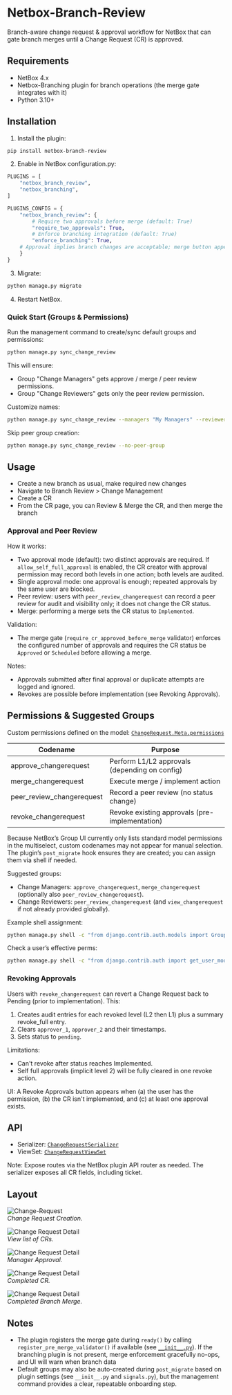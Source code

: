 # Netbox-Branch-Review
Branch-aware change request & approval workflow for NetBox that can gate branch merges until a Change Request (CR) is approved.

## Requirements
- NetBox 4.x
- Netbox-Branching plugin for branch operations (the merge gate integrates with it)
- Python 3.10+

## Installation
1) Install the plugin:
```sh
pip install netbox-branch-review 
```

2) Enable in NetBox configuration.py:
```python
PLUGINS = [
    "netbox_branch_review",
    "netbox_branching",
]

PLUGINS_CONFIG = {
    "netbox_branch_review": {
        # Require two approvals before merge (default: True)
        "require_two_approvals": True,
        # Enforce branching integration (default: True)
        "enforce_branching": True,
    # Approval implies branch changes are acceptable; merge button appears once approved.
    }
}
```

3) Migrate:
```sh
python manage.py migrate
```

4) Restart NetBox.

### Quick Start (Groups & Permissions)
Run the management command to create/sync default groups and permissions:
```bash
python manage.py sync_change_review
```
This will ensure:
- Group "Change Managers" gets approve / merge / peer review permissions.
- Group "Change Reviewers" gets only the peer review permission.

Customize names:
```bash
python manage.py sync_change_review --managers "My Managers" --reviewers "My Reviewers"
```
Skip peer group creation:
```bash
python manage.py sync_change_review --no-peer-group
```

## Usage
- Create a new branch as usual, make required new changes
- Navigate to Branch Review > Change Management
- Create a CR
- From the CR page, you can Review & Merge the CR, and then merge the branch

### Approval and Peer Review

How it works:
- Two approval mode (default): two distinct approvals are required. If `allow_self_full_approval` is enabled, the CR creator with approval permission may record both levels in one action; both levels are audited.
- Single approval mode: one approval is enough; repeated approvals by the same user are blocked.
- Peer review: users with `peer_review_changerequest` can record a peer review for audit and visibility only; it does not change the CR status.
- Merge: performing a merge sets the CR status to `Implemented`.

Validation:
- The merge gate (`require_cr_approved_before_merge` validator) enforces the configured number of approvals and requires the CR status be `Approved` or `Scheduled` before allowing a merge.

Notes:
- Approvals submitted after final approval or duplicate attempts are logged and ignored.
- Revokes are possible before implementation (see Revoking Approvals).

## Permissions & Suggested Groups
Custom permissions defined on the model: [`ChangeRequest.Meta.permissions`](netbox_branch_review/models.py)

| Codename                  | Purpose                                        |
| ------------------------- | ---------------------------------------------- |
| approve_changerequest     | Perform L1/L2 approvals (depending on config)  |
| merge_changerequest       | Execute merge / implement action               |
| peer_review_changerequest | Record a peer review (no status change)        |
| revoke_changerequest      | Revoke existing approvals (pre-implementation) |

Because NetBox’s Group UI currently only lists standard model permissions in the multiselect, custom codenames may not appear for manual selection. The plugin’s `post_migrate` hook ensures they are created; you can assign them via shell if needed.

Suggested groups:
- Change Managers: `approve_changerequest`, `merge_changerequest` (optionally also `peer_review_changerequest`).
- Change Reviewers: `peer_review_changerequest` (and `view_changerequest` if not already provided globally).

Example shell assignment:
```bash
python manage.py shell -c "from django.contrib.auth.models import Group,Permission; mgr,_=Group.objects.get_or_create(name='Change Managers'); rev,_=Group.objects.get_or_create(name='Change Reviewers'); mgr.permissions.add(*Permission.objects.filter(codename__in=['approve_changerequest','merge_changerequest','peer_review_changerequest'])); rev.permissions.add(Permission.objects.get(codename='peer_review_changerequest'))"
```

Check a user’s effective perms:
```bash
python manage.py shell -c "from django.contrib.auth import get_user_model; u=get_user_model().objects.get(username='alice'); print([p for p in sorted(u.get_all_permissions()) if p.startswith('netbox_branch_review.')])"
```

### Revoking Approvals
Users with `revoke_changerequest` can revert a Change Request back to Pending (prior to implementation). This:
1. Creates audit entries for each revoked level (L2 then L1) plus a summary revoke_full entry.
2. Clears `approver_1`, `approver_2` and their timestamps.
3. Sets status to `pending`.

Limitations:
- Can't revoke after status reaches Implemented.
- Self full approvals (implicit level 2) will be fully cleared in one revoke action.

UI: A Revoke Approvals button appears when (a) the user has the permission, (b) the CR isn't implemented, and (c) at least one approval exists.

## API
- Serializer: [`ChangeRequestSerializer`](netbox_branch_review/api/serializers.py)
- ViewSet: [`ChangeRequestViewSet`](netbox_branch_review/api/views.py)

Note: Expose routes via the NetBox plugin API router as needed. The serializer exposes all CR fields, including ticket.

## Layout

![Change-Request](docs/images/cr-request.png)   
*Change Request Creation.*

![Change Request Detail](docs/images/cr-list.png)   
*View list of CRs.*

![Change Request Detail](docs/images/cr-approved.png)   
*Manager Approval.*

![Change Request Detail](docs/images/cr-merged.png)   
*Completed CR.*

![Change Request Detail](docs/images/branch-merged.png)   
*Completed Branch Merge.*

## Notes
- The plugin registers the merge gate during `ready()` by calling `register_pre_merge_validator()` if available (see [`__init__.py`](netbox_branch_review/__init__.py)). If the branching plugin is not present, merge enforcement gracefully no-ops, and UI will warn when branch data
- Default groups may also be auto-created during `post_migrate` based on plugin settings (see `__init__.py` and `signals.py`), but the management command provides a clear, repeatable onboarding step.